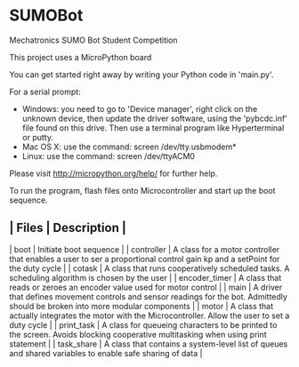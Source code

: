 # SUMOBot
Mechatronics SUMO Bot Student Competition

This project uses a MicroPython board

You can get started right away by writing your Python code in 'main.py'.

For a serial prompt:
 - Windows: you need to go to 'Device manager', right click on the unknown device,
   then update the driver software, using the 'pybcdc.inf' file found on this drive.
   Then use a terminal program like Hyperterminal or putty.
 - Mac OS X: use the command: screen /dev/tty.usbmodem*
 - Linux: use the command: screen /dev/ttyACM0

Please visit http://micropython.org/help/ for further help.

To run the program, flash files onto Microcontroller and start up the boot sequence.

| Files | Description |
-----------------------
| boot | Initiate boot sequence |
| controller | A class for a motor controller that enables a user to ser a proportional control gain kp and a setPoint for the duty cycle |
| cotask | A class that runs cooperatively scheduled tasks. A scheduling algorithm is chosen by the user |
| encoder_timer | A class that reads or zeroes an encoder value used for motor control |
| main | A driver that defines movement controls and sensor readings for the bot. Admittedly should be broken into more modular components |
| motor | A class that actually integrates the motor with the Microcontroller. Allow the user to set a duty cycle |
| print_task | A  class for queueing characters to be printed to the screen. Avoids blocking cooperative multitasking when using print statement |
| task_share | A class that contains a system-level list of queues and shared variables to enable safe sharing of data |
